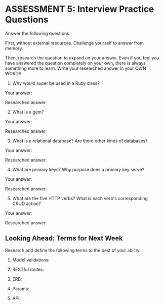 # ASSESSMENT 5: Interview Practice Questions

Answer the following questions.

First, without external resources. Challenge yourself to answer from memory.

Then, research the question to expand on your answer. Even if you feel you have answered the question completely on your own, there is always something more to learn. Write your researched answer in your OWN WORDS.

1. Why would super be used in a Ruby class?

Your answer:

Researched answer:

2. What is a gem?

Your answer:

Researched answer:

3. What is a relational database? Are there other kinds of databases?

Your answer:

Researched answer:

4. What are primary keys? Why purpose does a primary key serve?

Your answer:

Researched answer:

5. What are the five HTTP verbs? What is each verb's corresponding CRUD action?

Your answer:

Researched answer:

## Looking Ahead: Terms for Next Week

Research and define the following terms to the best of your ability.

1. Model validations:

2. RESTful routes:

3. ERB:

4. Params:

5. API:
